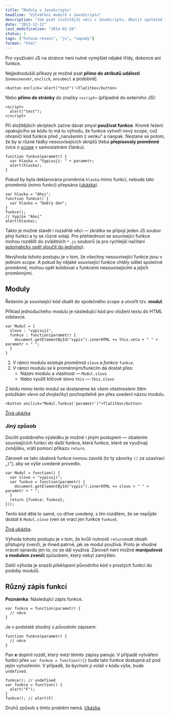 ```yaml
---
title: "Moduly v JavaScriptu"
headline: "Vytváření modulů v JavaScriptu"
description: "Jak psát složitější věci v JavaScriptu. Obalit společné funkce do „modulů“."
date: "2013-12-12"
last_modification: "2014-02-26"
status: 1
tags: ["hotova-reseni", "js", "napady"]
format: "html"
---
```


<p>Pro využívání JS na stránce není nutné vymýšlet nějaké třídy, dokonce ani funkce.</p>

<p>Nejjednodušší příkazy je možné psát <b>přímo do atributů událostí</b> (<code>onmouseover</code>, <code>onclick</code>, <code>onsubmit</code> a podobně).</p>

<pre><code>&lt;button onclick='alert("test")'>Tlačítko&lt;/button></code></pre>

<p>Nebo <b>přímo do stránky</b> do značky <code>&lt;script></code> (případně do externího JS):</p>

<pre><code>&lt;script>
  alert("test");
&lt;/script></code></pre>

<p>Při složitějších skriptech začne dávat smysl <b>používat funkce</b>. Kromě řešení opakujícího se kódu to má tu výhodu, že funkce vytvoří nový <i>scope</i>, což ohraničí kód funkce před „narušením z venku“ a naopak. Nestane se potom, že by si různé řádky nesouvisejících skriptů třeba <b>přepisovaly proměnné</b> (více o <a href="/scope">scope</a> v samostatném článku).</p>

<pre><code>function funkce(parametr) {
  var hlaska = "Vypisuji: " + parametr;
  alert(hlaska);
}</code></pre>

<p>Pokud by byla deklarována proměnná <code>hlaska</code> mimo funkci, nebude tato proměnná (mimo funkci) přepsána (<a href="http://kod.djpw.cz/etbb">ukázka</a>).</p>

<pre><code>var hlaska = "Ahoj";
function funkce() {
  var hlaska = "Dobrý den"; 
}
funkce();
// Vypíše "Ahoj"
alert(hlaska);</code></pre>

<p>Takto je možné stavět i rozsáhlé věci — zkrátka se připojí jeden JS soubor plný funkcí a ty se různé volají. Pro přehlednost se související funkce mohou rozdělit do zvláštních <code>*.js</code> souborů (a pro rychlejší načítání <a href="/slouceni-js-css">automaticky opět sloučit do jednoho</a>).</p>

<p>Nevýhoda tohoto postupu je v tom, že všechny nesouvisející funkce jsou v jednom <i>scope</i>. A pokud by nějaké související funkce chtěly sdílet společné proměnné, mohou opět kolidovat s funkcemi nesouvisejícími a jejich proměnnými.</p>

<h2 id="moduly">Moduly</h2>
<p>Řešením je související kód obalit do společného <i>scope</i> a utvořit tzv. <b>modul</b>.</p>

<p>Příklad jednoduchého <i>modulu</i> je následující kód pro vložení textu do HTML odstavce.</p>

<pre><code>var Modul = {
  slovo : "vypisuji",
  funkce : function(parametr) {
    document.getElementById("vypis").innerHTML += this.veta + " " + parametr + " ";
  }
}</code></pre>

<ol>
  <li>V rámci modulu existuje <i>proměnná</i> <code>slovo</code> a <i>funkce</i> <code>funkce</code>.</li>
  <li>V rámci modulu se k proměnným/funkcím dá dostat přes:    
    <ul>
      <li>Název modulu a vlastnost — <code>Modul.slovo</code></li>
      <li>Nebo využít klíčové slovo <code>this</code> — <code>this.slovo</code></li>
    </ul>
  </li>
</ol>


<p>Z kódu mimo tento modul se dostaneme ke všem <i>vlastnostem</i> (těm položkám <i>vlevo od dvojtečky</i>) pochopitelně jen přes uvedení názvu modulu.</p>

<pre><code>&lt;button onclick="Modul.funkce('parametr')">Tlačítko&lt;/button></code></pre>

<p><a href="http://kod.djpw.cz/jtbb">Živá ukázka</a></p>

<h3 id="jiny-zpusob">Jiný způsob</h3>

<p>Docílit podobného výsledku je možné i jiným postupem — obalením souvisejících funkcí do další funkce, která funkce, které se využívají <i>zvnějšku</i>, vrátí pomocí příkazu <code>return</code>.</p>

<p>Zároveň se tato obalová funkce rovnou zavolá (to ty závorky <code>()</code> za uzavírací „<code>}</code>“), aby se výše uvedené provedlo.</p>

<pre><code>var Modul = function() {
  var slovo = "vypisuji";
  var funkce = function(parametr) {
    document.getElementById("vypis").innerHTML += slovo + " " + parametr + " ";
  }
  return {funkce: funkce};
}();</code></pre>

<p>Tento kód dělá to samé, co dříve uvedený, s tím rozdílem, že se nepůjde dostat k <code>Modul.slovo</code> (ven se vrací jen funkce <code>funkce</code>).</p>

<p><a href="http://kod.djpw.cz/itbb">Živá ukázka</a>.</p>

<p>Výhoda tohoto postupu je v tom, že kvůli nutnosti <code>return</code>ovat obsah přístupný zvenčí, je ihned patrné, jak se modul používá. Proto je vhodné vracet opravdu jen to, co se dál využívá. Zároveň není možné <b>manipulovat s modulem zvenčí</b> způsobem, který nebyl zamýšlen.</p>

<p>Další výhoda je snazší <i>překlopení</i> původního kód v prostých funkcí do podoby modulů.</p>


<h2 id="zapis-funkci">Různý zápis funkcí</h2>
<p><b>Poznámka</b>: Následující zápis funkce.</p>
<pre><code>var funkce = function(parametr) {
  // něco
}</code></pre>

<p>Je v podstatě shodný s <i>původním</i> zápisem:</p>

<pre><code>function funkce(parametr) {
  // něco
}</code></pre>

<p>Pan <b>e</b> doplnil rozdíl, který mezi těmito zápisy panuje. V případě vytváření funkcí přes <code>var funkce = function(){}</code> bude tato funkce dostupná až pod jejím vytvořením. V případě, že bychom ji volali v kódu výše, bude <code>undefined</code>.</p>

<pre><code>funkce(); // undefined
var funkce = function() {
  alert("F");
}
funkce(); // alert(F)</code></pre>

<p>Druhů způsob s tímto problém nemá. <a href="http://kod.djpw.cz/pqcb">Ukázka</a>.</p>